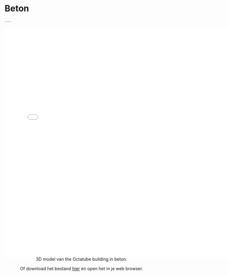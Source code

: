 # Beton

```{figure} Images/beton1.jpg
---
```


<div style="text-align: center;">
    <iframe src="../../_static/Octatube_Concrete.html" width="750" height="750" frameborder="0"></iframe>
</div>

<center>3D model van the Octatube building in beton.

Of download het bestand [hier](../../_static/Octatube_Concrete.html) en open het in je web browser.</center>
